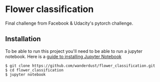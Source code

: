 # Flower classification

Final challenge from Facebook &amp; Udacity's pytorch challenge.

## Installation

To be able to run this project you'll need to be able to run a jupyter notebook. Here is a [guide to installing Jupyter Notebook](https://jupyter.readthedocs.io/en/latest/install.html)

```
$ git clone https://github.com/wanderdust/flower_classification.git
$ cd flower_classification
$ jupyter notebook 

```

